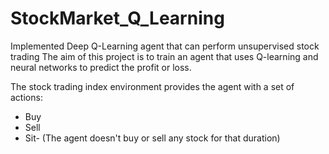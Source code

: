 # StockMarket_Q_Learning
Implemented Deep Q-Learning agent that can perform unsupervised stock trading
The aim of this project is to train an agent that uses Q-learning and neural networks to predict the profit or loss.

The stock trading index environment provides the agent with a set of actions:
 * Buy
 * Sell
 * Sit- (The agent doesn't buy or sell any stock for that duration)
 


